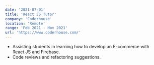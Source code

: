 ```yaml
---
date: '2021-07-01'
title: 'React JS Tutor'
company: 'Coderhouse'
location: 'Remote'
range: 'Feb 2021 - Nov 2021'
url: 'https://www.coderhouse.com/'
---
```


- Assisting students in learning how to develop an E-commerce with React JS and Firebase.
- Code reviews and refactoring suggestions.